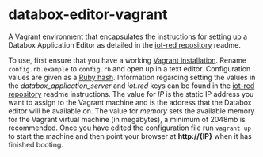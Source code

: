 databox-editor-vagrant
===================

A Vagrant environment that encapsulates the instructions for setting up a Databox Application Editor as detailed in the [iot-red repository](https://github.com/me-box/iot.red) readme.

To use, first ensure that you have a working [Vagrant installation](https://www.vagrantup.com/). Rename `config.rb.example` to `config.rb` and open up in a text editor. Configuration values are given as a [Ruby hash](http://docs.ruby-lang.org/en/2.0.0/Hash.html). Information regarding setting the values in the *databox_application_server* and *iot.red* keys can be found in the [iot-red repository](https://github.com/me-box/iot.red) readme instructions. The value for *IP* is the static IP address you want to assign to the Vagrant machine and is the address that the Databox editor will be available on. The value for *memory* sets the available memory for the Vagrant virtual machine (in megabytes), a minimum of 2048mb is recommended. Once you have edited the configuration file run `vagrant up` to start the machine and then point your browser at **http://{IP}** when it has finished booting.
